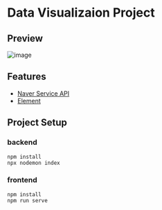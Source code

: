# Data Visualizaion Project
## Preview
![image](https://user-images.githubusercontent.com/56292365/159008142-5edcf188-b94f-4b05-b1c6-9042c95cee1e.png)

## Features
- [Naver Service API](https://developers.naver.com/main/)
- [Element](https://element.eleme.io/#/en-US)

## Project Setup
### backend
```
npm install
npx nodemon index
```
### frontend
```
npm install
npm run serve
```
